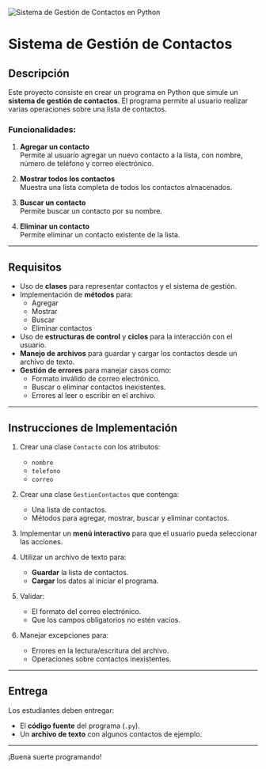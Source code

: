 ![Sistema de Gestión de Contactos en Python](https://repository-images.githubusercontent.com/965984078/11454188-b3b7-4c1d-b67e-6db05d4afbc0)

# Sistema de Gestión de Contactos

## Descripción

Este proyecto consiste en crear un programa en Python que simule un **sistema de gestión de contactos**. El programa permite al usuario realizar varias operaciones sobre una lista de contactos.

### Funcionalidades:

1. **Agregar un contacto**  
   Permite al usuario agregar un nuevo contacto a la lista, con nombre, número de teléfono y correo electrónico.

2. **Mostrar todos los contactos**  
   Muestra una lista completa de todos los contactos almacenados.

3. **Buscar un contacto**  
   Permite buscar un contacto por su nombre.

4. **Eliminar un contacto**  
   Permite eliminar un contacto existente de la lista.

---

## Requisitos

- Uso de **clases** para representar contactos y el sistema de gestión.
- Implementación de **métodos** para:
  - Agregar
  - Mostrar
  - Buscar
  - Eliminar contactos
- Uso de **estructuras de control** y **ciclos** para la interacción con el usuario.
- **Manejo de archivos** para guardar y cargar los contactos desde un archivo de texto.
- **Gestión de errores** para manejar casos como:
  - Formato inválido de correo electrónico.
  - Buscar o eliminar contactos inexistentes.
  - Errores al leer o escribir en el archivo.

---

## Instrucciones de Implementación

1. Crear una clase `Contacto` con los atributos:
   - `nombre`
   - `telefono`
   - `correo`

2. Crear una clase `GestionContactos` que contenga:
   - Una lista de contactos.
   - Métodos para agregar, mostrar, buscar y eliminar contactos.

3. Implementar un **menú interactivo** para que el usuario pueda seleccionar las acciones.

4. Utilizar un archivo de texto para:
   - **Guardar** la lista de contactos.
   - **Cargar** los datos al iniciar el programa.

5. Validar:
   - El formato del correo electrónico.
   - Que los campos obligatorios no estén vacíos.

6. Manejar excepciones para:
   - Errores en la lectura/escritura del archivo.
   - Operaciones sobre contactos inexistentes.

---

## Entrega

Los estudiantes deben entregar:
- El **código fuente** del programa (`.py`).
- Un **archivo de texto** con algunos contactos de ejemplo.

---

¡Buena suerte programando!

